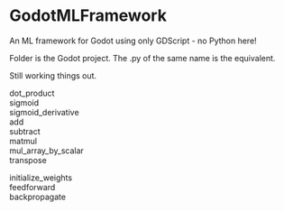 # GodotMLFramework
An ML framework for Godot using only GDScript - no Python here!

Folder is the Godot project. The .py of the same name is the equivalent.

Still working things out.

dot_product<br>
sigmoid<br>
sigmoid_derivative<br>
add<br>
subtract<br>
matmul<br>
mul_array_by_scalar<br>
transpose<br>

initialize_weights<br>
feedforward<br>
backpropagate<br>
